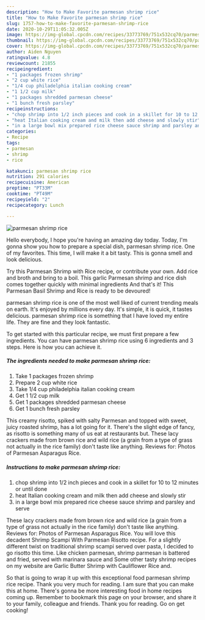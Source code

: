 ```yaml
---
description: "How to Make Favorite parmesan shrimp rice"
title: "How to Make Favorite parmesan shrimp rice"
slug: 1757-how-to-make-favorite-parmesan-shrimp-rice
date: 2020-10-29T11:05:32.005Z
image: https://img-global.cpcdn.com/recipes/33773769/751x532cq70/parmesan-shrimp-rice-recipe-main-photo.jpg
thumbnail: https://img-global.cpcdn.com/recipes/33773769/751x532cq70/parmesan-shrimp-rice-recipe-main-photo.jpg
cover: https://img-global.cpcdn.com/recipes/33773769/751x532cq70/parmesan-shrimp-rice-recipe-main-photo.jpg
author: Aiden Nguyen
ratingvalue: 4.8
reviewcount: 21855
recipeingredient:
- "1 packages frozen shrimp"
- "2 cup white rice"
- "1/4 cup philadelphia italian cooking cream"
- "1 1/2 cup milk"
- "1 packages shredded parmesan cheese"
- "1 bunch fresh parsley"
recipeinstructions:
- "chop shrimp into 1/2 inch pieces and cook in a skillet for 10 to 12 minutes or until done"
- "heat Italian cooking cream and milk then add cheese and slowly stir"
- "in a large bowl mix prepared rice cheese sauce shrimp and parsley and serve"
categories:
- Recipe
tags:
- parmesan
- shrimp
- rice

katakunci: parmesan shrimp rice 
nutrition: 291 calories
recipecuisine: American
preptime: "PT33M"
cooktime: "PT49M"
recipeyield: "2"
recipecategory: Lunch

---
```



![parmesan shrimp rice](https://img-global.cpcdn.com/recipes/33773769/751x532cq70/parmesan-shrimp-rice-recipe-main-photo.jpg)

Hello everybody, I hope you're having an amazing day today. Today, I'm gonna show you how to prepare a special dish, parmesan shrimp rice. One of my favorites. This time, I will make it a bit tasty. This is gonna smell and look delicious.

Try this Parmesan Shrimp with Rice recipe, or contribute your own. Add rice and broth and bring to a boil. This garlic Parmesan shrimp and rice dish comes together quickly with minimal ingredients And that&#39;s it! This Parmesan Basil Shrimp and Rice is ready to be devoured!

parmesan shrimp rice is one of the most well liked of current trending meals on earth. It's enjoyed by millions every day. It's simple, it is quick, it tastes delicious. parmesan shrimp rice is something that I have loved my entire life. They are fine and they look fantastic.


To get started with this particular recipe, we must first prepare a few ingredients. You can have parmesan shrimp rice using 6 ingredients and 3 steps. Here is how you can achieve it.

<!--inarticleads1-->

##### The ingredients needed to make parmesan shrimp rice:

1. Take 1 packages frozen shrimp
1. Prepare 2 cup white rice
1. Take 1/4 cup philadelphia italian cooking cream
1. Get 1 1/2 cup milk
1. Get 1 packages shredded parmesan cheese
1. Get 1 bunch fresh parsley


This creamy risotto, spiked with salty Parmesan and topped with sweet, juicy roasted shrimp, has a lot going for it. There&#39;s the slight edge of fancy, as risotto is something many of us eat at restaurants but. These lacy crackers made from brown rice and wild rice (a grain from a type of grass not actually in the rice family) don&#39;t taste like anything. Reviews for: Photos of Parmesan Asparagus Rice. 

<!--inarticleads2-->

##### Instructions to make parmesan shrimp rice:

1. chop shrimp into 1/2 inch pieces and cook in a skillet for 10 to 12 minutes or until done
1. heat Italian cooking cream and milk then add cheese and slowly stir
1. in a large bowl mix prepared rice cheese sauce shrimp and parsley and serve


These lacy crackers made from brown rice and wild rice (a grain from a type of grass not actually in the rice family) don&#39;t taste like anything. Reviews for: Photos of Parmesan Asparagus Rice. You will love this decadent Shrimp Scampi With Parmesan Risotto recipe. For a slightly different twist on traditional shrimp scampi served over pasta, I decided to go risotto this time. Like chicken parmesan, shrimp parmesan is battered and fried, served with marinara sauce and Some other tasty shrimp recipes on my website are Garlic Butter Shrimp with Cauliflower Rice and. 

So that is going to wrap it up with this exceptional food parmesan shrimp rice recipe. Thank you very much for reading. I am sure that you can make this at home. There's gonna be more interesting food in home recipes coming up. Remember to bookmark this page on your browser, and share it to your family, colleague and friends. Thank you for reading. Go on get cooking!
